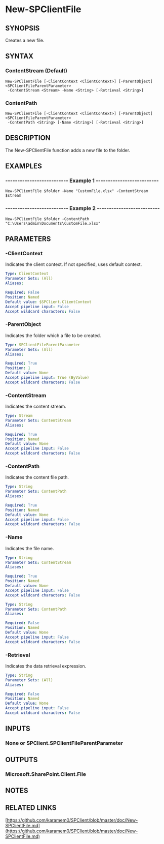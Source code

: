 # New-SPClientFile

## SYNOPSIS
Creates a new file.

## SYNTAX

### ContentStream (Default)
```
New-SPClientFile [-ClientContext <ClientContext>] [-ParentObject] <SPClientFileParentParameter>
 -ContentStream <Stream> -Name <String> [-Retrieval <String>]
```

### ContentPath
```
New-SPClientFile [-ClientContext <ClientContext>] [-ParentObject] <SPClientFileParentParameter>
 -ContentPath <String> [-Name <String>] [-Retrieval <String>]
```

## DESCRIPTION
The New-SPClientFile function adds a new file to the folder.

## EXAMPLES

### -------------------------- Example 1 --------------------------
```
New-SPClientFile $folder -Name "CustomFile.xlsx" -ContentStream $stream
```

### -------------------------- Example 2 --------------------------
```
New-SPClientFile $folder -ContentPath "C:\Users\admin\Documents\CustomFile.xlsx"
```

## PARAMETERS

### -ClientContext
Indicates the client context.
If not specified, uses default context.

```yaml
Type: ClientContext
Parameter Sets: (All)
Aliases: 

Required: False
Position: Named
Default value: $SPClient.ClientContext
Accept pipeline input: False
Accept wildcard characters: False
```

### -ParentObject
Indicates the folder which a file to be created.

```yaml
Type: SPClientFileParentParameter
Parameter Sets: (All)
Aliases: 

Required: True
Position: 1
Default value: None
Accept pipeline input: True (ByValue)
Accept wildcard characters: False
```

### -ContentStream
Indicates the content stream.

```yaml
Type: Stream
Parameter Sets: ContentStream
Aliases: 

Required: True
Position: Named
Default value: None
Accept pipeline input: False
Accept wildcard characters: False
```

### -ContentPath
Indicates the content file path.

```yaml
Type: String
Parameter Sets: ContentPath
Aliases: 

Required: True
Position: Named
Default value: None
Accept pipeline input: False
Accept wildcard characters: False
```

### -Name
Indicates the file name.

```yaml
Type: String
Parameter Sets: ContentStream
Aliases: 

Required: True
Position: Named
Default value: None
Accept pipeline input: False
Accept wildcard characters: False
```

```yaml
Type: String
Parameter Sets: ContentPath
Aliases: 

Required: False
Position: Named
Default value: None
Accept pipeline input: False
Accept wildcard characters: False
```

### -Retrieval
Indicates the data retrieval expression.

```yaml
Type: String
Parameter Sets: (All)
Aliases: 

Required: False
Position: Named
Default value: None
Accept pipeline input: False
Accept wildcard characters: False
```

## INPUTS

### None or SPClient.SPClientFileParentParameter

## OUTPUTS

### Microsoft.SharePoint.Client.File

## NOTES

## RELATED LINKS

[https://github.com/karamem0/SPClient/blob/master/doc/New-SPClientFile.md](https://github.com/karamem0/SPClient/blob/master/doc/New-SPClientFile.md)

